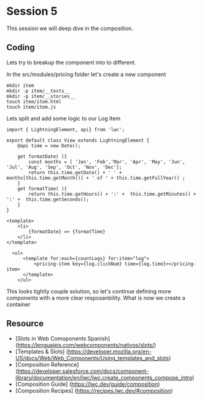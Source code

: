 # Session 5
This session we will deep dive in the composition.

## Coding
Lets try to breakup the component into to different. 

In the src/modules/pricing folder let's create a new component
````
mkdir item
mkdir -p item/__tests__
mkdir -p item/__stories__
touch item/item.html
touch item/item.js
````

Lets split and add some logic to our Log Item


````
import { LightningElement, api} from 'lwc';

export default class View extends LightningElement {
    @api time = new Date();
 
    get formatDate( ){
        const months = [ 'Jan', 'Feb','Mar', 'Apr', 'May', 'Jun', 'Jul', 'Aug', 'Sep', 'Oct', 'Nov', 'Dec'];
        return this.time.getDate() + ' ' + months[this.time.getMonth()] + ' of ' + this.time.getFullYear() ;
    }
    get formatTime( ){
        return this.time.getHours() + ':' +  this.time.getMinutes() + ':' +  this.time.getSeconds();
    }
}
````

````
<template>
    <li>
        {formatDate} => {formatTime}
    </li>
</template>
````

````
  <ul>
      <template for:each={countLogs} for:item="log">
          <pricing-item key={log.clickNum} time={log.time}></pricing-item>
      </template>    
    </ul>
````

This looks tightly couple solution, so let's continue defining more components with a more clear resposanbility. What is now we create a container





## Resource
* [Slots in Web Comoponents Spanish] (https://lenguajejs.com/webcomponents/nativos/slots/) 
* [Templates & Slots] (https://developer.mozilla.org/en-US/docs/Web/Web_Components/Using_templates_and_slots)
* [Composition Reference] (https://developer.salesforce.com/docs/component-library/documentation/en/lwc/lwc.create_components_compose_intro)
* [Composition Guide] (https://lwc.dev/guide/composition)
* [Composition Recipes] (https://recipes.lwc.dev/#composition)

